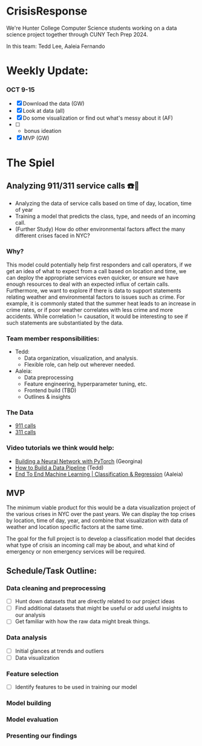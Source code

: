 # CrisisResponse

We're Hunter College Computer Science students working on a data science project together through CUNY Tech Prep 2024.

In this team: Tedd Lee, Aaleia Fernando

# Weekly Update:
### OCT 9-15

* [x] Download the data (GW)
* [x] Look at data (all)
* [x] Do some visualization or find out what's messy about it (AF)
* [ ] + bonus ideation
* [x] MVP (GW)

# The Spiel
## Analyzing 911/311 service calls :phone::rotating_light:

* Analyzing the data of service calls based on time of day, location, time of year
* Training a model that predicts the class, type, and needs of an incoming call.
* (Further Study) How do other environmental factors affect the many different crises faced in NYC?

### Why? 
This model could potentially help first responders and call operators, if we get an idea of what to expect from a call based on location and time, we can deploy the appropriate services even quicker, or ensure we have enough resources to deal with an expected influx of certain calls. Furthermore, we want to explore if there is data to support statements relating weather and environmental factors to issues such as crime. For example, it is commonly stated that the summer heat leads to an increase in crime rates, or if poor weather correlates with less crime and more accidents. While correlation != causation, it would be interesting to see if such statements are substantiated by the data.

### Team member responsibilities:
* Tedd:
  * Data organization, visualization, and analysis.
  * Flexible role, can help out wherever needed.
* Aaleia:
  * Data preprocessing
  * Feature engineering, hyperparameter tuning, etc.
  * Frontend build (TBD)
  * Outlines & insights

### The Data
* [911 calls](https://data.cityofnewyork.us/Public-Safety/NYPD-Calls-for-Service-Year-to-Date-/n2zq-pubd/about_data)
* [311 calls](https://data.cityofnewyork.us/Social-Services/311-Service-Requests-from-2010-to-Present/erm2-nwe9/about_data)

### Video tutorials we think would help:
* [Building a Neural Network with PyTorch](https://www.youtube.com/watch?v=mozBidd58VQ) (Georgina)
* [How to Build a Data Pipeline](https://youtu.be/hKv70zftW-Y?si=CpZzFRkK_2CEemNN) (Tedd)
* [End To End Machine Learning | Classification & Regression](https://www.youtube.com/watch?v=ocse1X_rtSI) (Aaleia)

## MVP
The minimum viable product for this would be a data visualization project of the various crises in NYC over the past years. We can display the top crises by location, time of day, year, and combine that visualization with data of weather and location specific factors at the same time.

The goal for the full project is to develop a classification model that decides what type of crisis an incoming call may be about, and what kind of emergency or non emergency services will be required.

## Schedule/Task Outline:
### Data cleaning and preprocessing
* [ ] Hunt down datasets that are directly related to our project ideas
* [ ] Find additional datasets that might be useful or add useful insights to our analysis
* [ ] Get familiar with how the raw data might break things.

### Data analysis
* [ ] Initial glances at trends and outliers
* [ ] Data visualization

### Feature selection
* [ ] Identify features to be used in training our model
### Model building
### Model evaluation
### Presenting our findings
